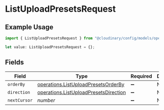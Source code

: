 # ListUploadPresetsRequest

## Example Usage

```typescript
import { ListUploadPresetsRequest } from "@cloudinary/config/models/operations";

let value: ListUploadPresetsRequest = {};
```

## Fields

| Field                                                                                          | Type                                                                                           | Required                                                                                       | Description                                                                                    |
| ---------------------------------------------------------------------------------------------- | ---------------------------------------------------------------------------------------------- | ---------------------------------------------------------------------------------------------- | ---------------------------------------------------------------------------------------------- |
| `orderBy`                                                                                      | [operations.ListUploadPresetsOrderBy](../../models/operations/listuploadpresetsorderby.md)     | :heavy_minus_sign:                                                                             | N/A                                                                                            |
| `direction`                                                                                    | [operations.ListUploadPresetsDirection](../../models/operations/listuploadpresetsdirection.md) | :heavy_minus_sign:                                                                             | N/A                                                                                            |
| `nextCursor`                                                                                   | *number*                                                                                       | :heavy_minus_sign:                                                                             | N/A                                                                                            |
